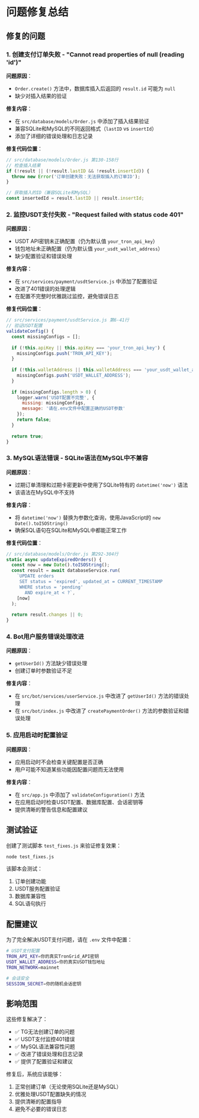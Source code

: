 # 问题修复总结

## 修复的问题

### 1. 创建支付订单失败 - "Cannot read properties of null (reading 'id')"

**问题原因**：
- `Order.create()` 方法中，数据库插入后返回的 `result.id` 可能为 `null`
- 缺少对插入结果的验证

**修复内容**：
- 在 `src/database/models/Order.js` 中添加了插入结果验证
- 兼容SQLite和MySQL的不同返回格式（`lastID` vs `insertId`）
- 添加了详细的错误处理和日志记录

**修复代码位置**：
```javascript
// src/database/models/Order.js 第130-158行
// 检查插入结果
if (!result || (!result.lastID && !result.insertId)) {
  throw new Error('订单创建失败：无法获取插入的订单ID');
}

// 获取插入的ID（兼容SQLite和MySQL）
const insertedId = result.lastID || result.insertId;
```

### 2. 监控USDT支付失败 - "Request failed with status code 401"

**问题原因**：
- USDT API密钥未正确配置（仍为默认值 `your_tron_api_key`）
- 钱包地址未正确配置（仍为默认值 `your_usdt_wallet_address`）
- 缺少配置验证和错误处理

**修复内容**：
- 在 `src/services/payment/usdtService.js` 中添加了配置验证
- 改进了401错误的处理逻辑
- 在配置不完整时优雅跳过监控，避免错误日志

**修复代码位置**：
```javascript
// src/services/payment/usdtService.js 第6-41行
// 验证USDT配置
validateConfig() {
  const missingConfigs = [];
  
  if (!this.apiKey || this.apiKey === 'your_tron_api_key') {
    missingConfigs.push('TRON_API_KEY');
  }
  
  if (!this.walletAddress || this.walletAddress === 'your_usdt_wallet_address') {
    missingConfigs.push('USDT_WALLET_ADDRESS');
  }
  
  if (missingConfigs.length > 0) {
    logger.warn('USDT配置不完整', { 
      missing: missingConfigs,
      message: '请在.env文件中配置正确的USDT参数'
    });
    return false;
  }
  
  return true;
}
```

### 3. MySQL语法错误 - SQLite语法在MySQL中不兼容

**问题原因**：
- 过期订单清理和过期卡密更新中使用了SQLite特有的 `datetime('now')` 语法
- 该语法在MySQL中不支持

**修复内容**：
- 将 `datetime('now')` 替换为参数化查询，使用JavaScript的 `new Date().toISOString()`
- 确保SQL语句在SQLite和MySQL中都能正常工作

**修复代码位置**：
```javascript
// src/database/models/Order.js 第292-304行
static async updateExpiredOrders() {
  const now = new Date().toISOString();
  const result = await databaseService.run(
    `UPDATE orders 
     SET status = 'expired', updated_at = CURRENT_TIMESTAMP 
     WHERE status = 'pending' 
       AND expire_at < ?`,
    [now]
  );
  
  return result.changes || 0;
}
```

### 4. Bot用户服务错误处理改进

**问题原因**：
- `getUserId()` 方法缺少错误处理
- 创建订单时参数验证不足

**修复内容**：
- 在 `src/bot/services/userService.js` 中改进了 `getUserId()` 方法的错误处理
- 在 `src/bot/index.js` 中改进了 `createPaymentOrder()` 方法的参数验证和错误处理

### 5. 应用启动时配置验证

**问题原因**：
- 应用启动时不会检查关键配置是否正确
- 用户可能不知道某些功能因配置问题而无法使用

**修复内容**：
- 在 `src/app.js` 中添加了 `validateConfiguration()` 方法
- 在应用启动时检查USDT配置、数据库配置、会话密钥等
- 提供清晰的警告信息和配置建议

## 测试验证

创建了测试脚本 `test_fixes.js` 来验证修复效果：

```bash
node test_fixes.js
```

该脚本会测试：
1. 订单创建功能
2. USDT服务配置验证
3. 数据库兼容性
4. SQL语句执行

## 配置建议

为了完全解决USDT支付问题，请在 `.env` 文件中配置：

```bash
# USDT支付配置
TRON_API_KEY=你的真实TronGrid_API密钥
USDT_WALLET_ADDRESS=你的真实USDT钱包地址
TRON_NETWORK=mainnet

# 会话安全
SESSION_SECRET=你的随机会话密钥
```

## 影响范围

这些修复解决了：
- ✅ TG无法创建订单的问题
- ✅ USDT支付监控401错误
- ✅ MySQL语法兼容性问题
- ✅ 改进了错误处理和日志记录
- ✅ 提供了配置验证和建议

修复后，系统应该能够：
1. 正常创建订单（无论使用SQLite还是MySQL）
2. 优雅处理USDT配置缺失的情况
3. 提供清晰的配置指导
4. 避免不必要的错误日志
